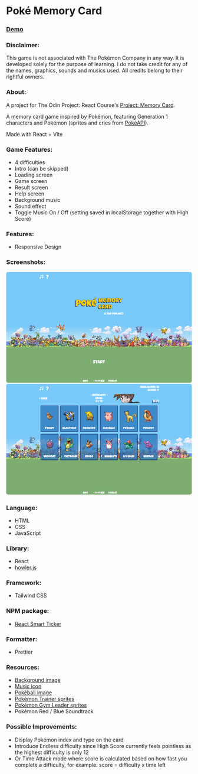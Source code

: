# Poké Memory Card

### [Demo](#)

### Disclaimer:

This game is not associated with The Pokémon Company in any way. It is
developed solely for the purpose of learning. I do not take credit for any of
the names, graphics, sounds and musics used. All credits belong to their
rightful owners.

### About:

A project for The Odin Project: React Course's [Project: Memory Card](https://www.theodinproject.com/lessons/node-path-react-new-memory-card).

A memory card game inspired by Pokémon, featuring Generation 1 characters and Pokémon (sprites and cries from [PokéAPI](https://pokeapi.co/)).

Made with React + Vite

### Game Features:

- 4 difficulties
- Intro (can be skipped)
- Loading screen
- Game screen
- Result screen
- Help screen
- Background music
- Sound effect
- Toggle Music On / Off (setting saved in localStorage together with High Score)

### Features:

- Responsive Design

### Screenshots:

<img style="border-radius:5px" src="./public/poke-memory-card.png" height="300" width="auto">
<img style="border-radius:5px" src="./public/poke-memory-card-2.png" height="300" width="auto">

### Language:

- HTML
- CSS
- JavaScript

### Library:

- React
- [howler.js](https://howlerjs.com/)

### Framework:

- Tailwind CSS

### NPM package:

- [React Smart Ticker](https://www.npmjs.com/package/react-smart-ticker)

### Formatter:

- Prettier

### Resources:

- [Background image](https://wallpapercave.com/w/wp8695692)
- [Music icon](https://pictogrammers.com/library/mdi/)
- [Pokéball image](https://commons.wikimedia.org/wiki/File:Pok%C3%A9_Ball_icon.svg)
- [Pokémon Trainer sprites](https://bulbapedia.bulbagarden.net/wiki/Pok%C3%A9mon_Trainer)
- [Pokémon Gym Leader sprites](https://bulbapedia.bulbagarden.net/wiki/Gym_Leader)
- Pokémon Red / Blue Soundtrack

### Possible Improvements:

- Display Pokémon index and type on the card
- Introduce Endless difficulty since High Score currently feels pointless as the highest difficulty is only 12
- Or Time Attack mode where score is calculated based on how fast you complete a difficulty, for example: score = difficulty x time left
